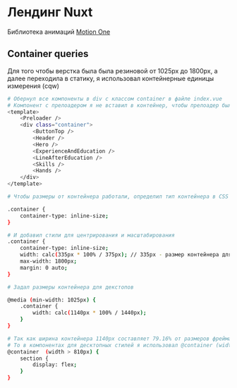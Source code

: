 # Лендинг Nuxt

Библиотека анимаций [Motion One](https://motion.dev/)

## Container queries

Для того чтобы верстка была была резиновой от 1025px до 1800px, а далее переходила в статику, я использовал контейнерные единицы измерения (cqw)

```bash
# Обернул все компоненты в div с классом container в файле index.vue
# Компонент с прелоадером я не вставил в контейнер, чтобы прелоадер был на весь экран
<template>
    <Preloader />
    <div class="container">
        <ButtonTop />
        <Header />
        <Hero />
        <ExperienceAndEducation />
        <LineAfterEducation />
        <Skills />
        <Hands />
    </div>
</template>

```

```bash
# Чтобы размеры от контейнера работали, определил тип контейнера в CSS

.container {
    container-type: inline-size;
}

# И добавил стили для центрирования и масштабирования
.container {
    container-type: inline-size;
    width: calc(335px * 100% / 375px); // 335px - размер контейнера для смартфонов в макете Figma
    max-width: 1800px;
    margin: 0 auto;
}
```

```bash
# Задал размеры контейнера для декстопов

@media (min-width: 1025px) {
    .container {
        width: calc(1140px * 100% / 1440px);
    }
}

```

```bash
# Так как ширина контейнера 1140px составляет 79.16% от размеров фрейма в 1440px в макете Figma
# То в компонентах для десктопных стилей я использовал @container (width > 810px) потому что 811px = 79.16%
@container  (width > 810px) {
    section {
        display: flex;
    }
}

```
